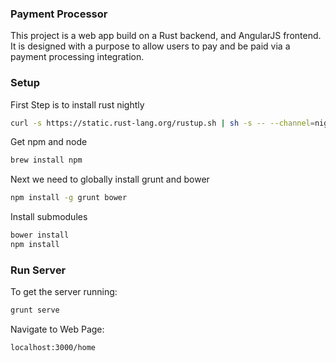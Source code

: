 ### Payment Processor
This project is a web app build on a Rust backend, and AngularJS frontend. It is designed with a 
purpose to allow users to pay and be paid via a payment processing integration. 


### Setup
First Step is to install rust nightly
```bash
curl -s https://static.rust-lang.org/rustup.sh | sh -s -- --channel=nightly
```

Get npm and node
```bash
brew install npm
```

Next we need to globally install grunt and bower
```bash
npm install -g grunt bower
```

Install submodules
```bash
bower install
npm install
```


### Run Server
To get the server running:
```bash
grunt serve
```

Navigate to Web Page:
```
localhost:3000/home
```

